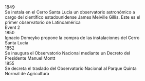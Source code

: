 <!DOCTYPE html>
<html>
<head>
<style>
.timeline {
  position: relative;
  max-width: 800px;
  margin: 0 auto;
  padding: 40px 20px;
}

.timeline::after {
  content: '';
  position: absolute;
  width: 2px;
  background-color: #000;
  top: 0;
  bottom: 0;
  left: 50%;
  margin-left: -1px;
}

.timeline-item {
  position: relative;
  margin-bottom: 50px;
}

.timeline-item::after {
  content: '';
  position: absolute;
  width: 20px;
  height: 20px;
  background-color: #000;
  border-radius: 50%;
  top: 0;
  left: 50%;
  margin-left: -10px;
}

.timeline-content {
  position: relative;
  left: 30px;
}

.timeline-date {
  font-weight: bold;
  margin-bottom: 10px;
}

.timeline-description {
  margin-bottom: 10px;
}

.timeline-item:nth-child(even) .timeline-content {
  left: 0;
}

.timeline-item:nth-child(odd) .timeline-content {
  left: 60%; /* Adjusted left position for odd items */
}
</style>
</head>
<body>
  <div class="timeline">
    <div class="timeline-item">
      <div class="timeline-content">
        <div class="timeline-date">1849</div>
        <div class="timeline-description">Se instala en el Cerro Santa Lucia un observatorio astronómico a cargo del científico estadounidense James Melville Gillis. Este es el primer observatorio de Latinoamérica</div>
        <div class="timeline-description">Event 2</div>
      </div>
    </div>
    <div class="timeline-item">
      <div class="timeline-content">
        <div class="timeline-date">1850</div>
        <div class="timeline-description">Ignacio Domeyko propone la compra de las instalaciones del Cerro Santa Lucia</div>
      </div>
    </div>
    <div class="timeline-item">
      <div class="timeline-content">
        <div class="timeline-date">1852</div>
        <div class="timeline-description">Se inaugura el Observatorio Nacional mediante un Decreto del Presidente Manuel Montt</div>
      </div>
    </div>
    <div class="timeline-item">
      <div class="timeline-content">
        <div class="timeline-date">1855</div>
        <div class="timeline-description">Se decreta el traslado del Observatorio Nacional al Parque Quinta Normal de Agricultura</div>
      </div>
    </div>
  </div>
</body>
</html>
